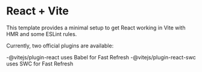 # React + Vite

This template provides a minimal setup to get React working in Vite with HMR and some ESLint rules.

Currently, two official plugins are available:

-@vitejs/plugin-react uses Babel for Fast Refresh
-@vitejs/plugin-react-swc uses SWC for Fast Refresh
